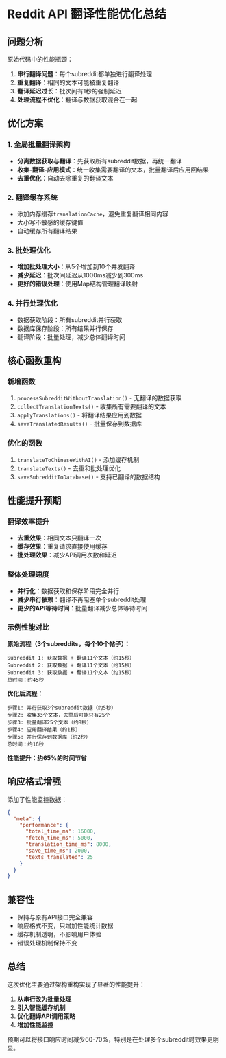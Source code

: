 # Reddit API 翻译性能优化总结

## 问题分析

原始代码中的性能瓶颈：

1. **串行翻译问题**：每个subreddit都单独进行翻译处理
2. **重复翻译**：相同的文本可能被重复翻译
3. **翻译延迟过长**：批次间有1秒的强制延迟
4. **处理流程不优化**：翻译与数据获取混合在一起

## 优化方案

### 1. 全局批量翻译架构
- **分离数据获取与翻译**：先获取所有subreddit数据，再统一翻译
- **收集-翻译-应用模式**：统一收集需要翻译的文本，批量翻译后应用回结果
- **去重优化**：自动去除重复的翻译文本

### 2. 翻译缓存系统
- 添加内存缓存`translationCache`，避免重复翻译相同内容
- 大小写不敏感的缓存键值
- 自动缓存所有翻译结果

### 3. 批处理优化
- **增加批处理大小**：从5个增加到10个并发翻译
- **减少延迟**：批次间延迟从1000ms减少到300ms
- **更好的错误处理**：使用Map结构管理翻译映射

### 4. 并行处理优化
- 数据获取阶段：所有subreddit并行获取
- 数据库保存阶段：所有结果并行保存
- 翻译阶段：批量处理，减少总体翻译时间

## 核心函数重构

### 新增函数
1. `processSubredditWithoutTranslation()` - 无翻译的数据获取
2. `collectTranslationTexts()` - 收集所有需要翻译的文本
3. `applyTranslations()` - 将翻译结果应用到数据
4. `saveTranslatedResults()` - 批量保存到数据库

### 优化的函数
1. `translateToChineseWithAI()` - 添加缓存机制
2. `translateTexts()` - 去重和批处理优化
3. `saveSubredditToDatabase()` - 支持已翻译的数据结构

## 性能提升预期

### 翻译效率提升
- **去重效果**：相同文本只翻译一次
- **缓存效果**：重复请求直接使用缓存
- **批处理效果**：减少API调用次数和延迟

### 整体处理速度
- **并行化**：数据获取和保存阶段完全并行
- **减少串行依赖**：翻译不再阻塞单个subreddit处理
- **更少的API等待时间**：批量翻译减少总体等待时间

### 示例性能对比

**原始流程（3个subreddits，每个10个帖子）：**
```
Subreddit 1: 获取数据 + 翻译11个文本（约15秒） 
Subreddit 2: 获取数据 + 翻译11个文本（约15秒）
Subreddit 3: 获取数据 + 翻译11个文本（约15秒）
总时间：约45秒
```

**优化后流程：**
```
步骤1: 并行获取3个subreddit数据（约5秒）
步骤2: 收集33个文本，去重后可能只有25个
步骤3: 批量翻译25个文本（约8秒）
步骤4: 应用翻译结果（约1秒）
步骤5: 并行保存到数据库（约2秒）
总时间：约16秒
```

**性能提升：约65%的时间节省**

## 响应格式增强

添加了性能监控数据：
```json
{
  "meta": {
    "performance": {
      "total_time_ms": 16000,
      "fetch_time_ms": 5000,
      "translation_time_ms": 8000,
      "save_time_ms": 2000,
      "texts_translated": 25
    }
  }
}
```

## 兼容性

- 保持与原有API接口完全兼容
- 响应格式不变，只增加性能统计数据
- 缓存机制透明，不影响用户体验
- 错误处理机制保持不变

## 总结

这次优化主要通过架构重构实现了显著的性能提升：
1. **从串行改为批量处理**
2. **引入智能缓存机制**
3. **优化翻译API调用策略**
4. **增加性能监控**

预期可以将接口响应时间减少60-70%，特别是在处理多个subreddit时效果更明显。 